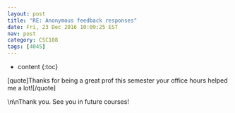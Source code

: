```yaml
---
layout: post
title: "RE: Anonymous feedback responses"
date: Fri, 23 Dec 2016 10:09:25 EST
nav: post
category: CSC108
tags: [4045]
---
```


* content
{:toc}

[quote]Thanks for being a great prof this semester your office hours helped me a lot![/quote]
<!-- more -->
<p>\n\nThank you. See you in future courses!</p>
